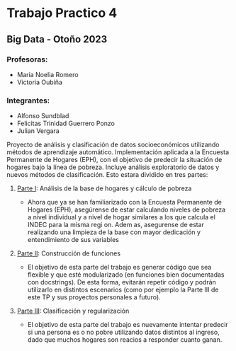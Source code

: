 # Trabajo Practico 4
## Big Data - Otoño 2023 

### Profesoras:
 - Maria Noelia Romero
 - Victoria Oubiña
### Integrantes:
 - Alfonso Sundblad
 - Felicitas Trinidad Guerrero Ponzo
 - Julian Vergara

Proyecto de análisis y clasificación de datos socioeconómicos utilizando métodos de aprendizaje automático. Implementación aplicada a la Encuesta Permanente de Hogares (EPH), con el objetivo de predecir la situación de hogares bajo la línea de pobreza. Incluye análisis exploratorio de datos y nuevos métodos de clasificación. Esto estara dividido en tres partes:

 1. [Parte I](<./TP4_final.ipynb#Parte 1 - Análisis de la base de hogares y cálculo de pobreza.>): Análisis de la base de hogares y cálculo de pobreza
    - Ahora que ya se han familiarizado con la Encuesta Permanente de Hogares (EPH), asegúrense de estar calculando niveles de pobreza a nivel individual y a nivel de hogar similares a los que calcula el INDEC para la misma regi on. Adem as, asegurense de estar realizando una limpieza de la base con mayor dedicación y entendimiento de sus variables

 2. [Parte II](<TP4_final.ipynb#Parte 2 - Construcción de funciones>): Construcción de funciones
    - El objetivo de esta parte del trabajo es generar código que sea flexible y que esté modularizado (en funciones bien documentadas con docstrings). De esta forma, evitarán repetir código y podrán utilizarlo en distintos escenarios (como por ejemplo la Parte III de este TP y sus proyectos personales a futuro).

 3. [Parte III](<TP4_final.ipynb#Parte 3 - Clasificación y regularización>): Clasificación y regularización
    - El objetivo de esta parte del trabajo es nuevamente intentar predecir si una persona es o no pobre utilizando datos distintos al ingreso, dado que muchos hogares son reacios a responder cuanto ganan.

 

